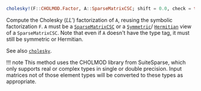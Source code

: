 ```julia
cholesky!(F::CHOLMOD.Factor, A::SparseMatrixCSC; shift = 0.0, check = true) -> CHOLMOD.Factor
```

Compute the Cholesky ($LL'$) factorization of `A`, reusing the symbolic factorization `F`. `A` must be a [`SparseMatrixCSC`](@ref) or a [`Symmetric`](@ref)/ [`Hermitian`](@ref) view of a `SparseMatrixCSC`. Note that even if `A` doesn't have the type tag, it must still be symmetric or Hermitian.

See also [`cholesky`](@ref).

!!! note
    This method uses the CHOLMOD library from SuiteSparse, which only supports real or complex types in single or double precision. Input matrices not of those element types will be converted to these types as appropriate.

